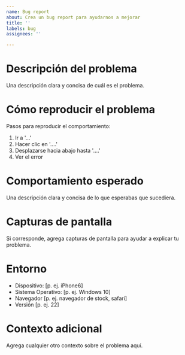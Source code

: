 ```yaml
---
name: Bug report
about: Crea un bug report para ayudarnos a mejorar
title: ''
labels: bug
assignees: ''

---
```


# Descripción del problema
Una descripción clara y concisa de cuál es el problema.

# Cómo reproducir el problema 
Pasos para reproducir el comportamiento:
1. Ir a '...'
2. Hacer clic en '....'
3. Desplazarse hacia abajo hasta '....'
4. Ver el error

# Comportamiento esperado
Una descripción clara y concisa de lo que esperabas que sucediera.

# Capturas de pantalla
Si corresponde, agrega capturas de pantalla para ayudar a explicar tu problema.

# Entorno
- Dispositivo: [p. ej. iPhone6]
- Sistema Operativo: [p. ej. Windows 10]
- Navegador [p. ej. navegador de stock, safari]
- Versión [p. ej. 22]

# Contexto adicional
Agrega cualquier otro contexto sobre el problema aquí.
